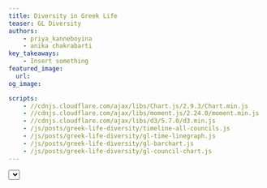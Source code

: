 ```yaml
---
title: Diversity in Greek Life
teaser: GL Diversity
authors:
    - priya_kanneboyina
    - anika chakrabarti
key_takeaways:
    - Insert something
featured_image:
  url: 
og_image:

scripts:
    - //cdnjs.cloudflare.com/ajax/libs/Chart.js/2.9.3/Chart.min.js
    - //cdnjs.cloudflare.com/ajax/libs/moment.js/2.24.0/moment.min.js
    - //cdnjs.cloudflare.com/ajax/libs/d3/5.7.0/d3.min.js 
    - /js/posts/greek-life-diversity/timeline-all-councils.js
    - /js/posts/greek-life-diversity/gl-time-linegraph.js 
    - /js/posts/greek-life-diversity/gl-barchart.js
    - /js/posts/greek-life-diversity/gl-council-chart.js
---
```


<div class="greek-timeline">
  <canvas id='glTimeLinegraph'> </canvas>
</div>

<div class="diversity-barchart">
  <canvas id='main-chart'> </canvas>
</div>

<div class="council-chart">
  <canvas id='council-chart'></canvas>
</div>

<div>
<select id = timeline_dropdown></select>
</div>
